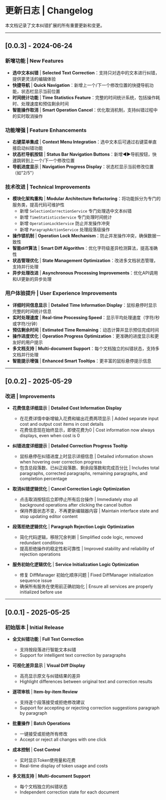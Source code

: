 # 更新日志 | Changelog

本文档记录了文本纠错扩展的所有重要更新和变更。

---

## [0.0.3] - 2024-06-24

### 新增功能 | New Features
- **选中文本纠错** | **Selected Text Correction**：支持只对选中的文本进行纠错，提供更灵活的编辑体验
- **快捷导航** | **Quick Navigation**：新增上一个/下一个修改位置的快捷导航功能，状态栏显示当前位置
- **时间统计功能** | **Time Statistics Feature**：完整的时间统计系统，包括操作耗时、处理速度和预估剩余时间
- **智能操作取消** | **Smart Operation Cancel**：优化取消机制，支持纠错过程中的实时取消操作

### 功能增强 | Feature Enhancements
- **右键菜单集成** | **Context Menu Integration**：选中文本后可通过右键菜单直接启动纠错功能
- **状态栏导航按钮** | **Status Bar Navigation Buttons**：新增◀▶导航按钮，快速跳转到上一个/下一个修改位置
- **导航进度显示** | **Navigation Progress Display**：状态栏显示当前修改位置（如"2/5"）

### 技术改进 | Technical Improvements
- **模块化架构重构** | **Modular Architecture Refactoring**：将功能拆分为专门的服务类，提高代码可维护性
  - 新增 `SelectionCorrectionService` 专门处理选中文本纠错
  - 新增 `TimeStatisticsService` 专门处理时间统计
  - 新增 `OperationLockService` 防止并发操作冲突
  - 新增 `ParagraphActionService` 处理段落级操作
- **操作锁机制** | **Operation Lock Mechanism**：防止并发操作冲突，确保数据一致性
- **智能diff算法** | **Smart Diff Algorithm**：优化字符级差异检测算法，提高准确性
- **状态管理优化** | **State Management Optimization**：改进多文档状态管理，支持并行处理
- **异步处理改进** | **Asynchronous Processing Improvements**：优化API调用和UI更新的异步处理

### 用户体验提升 | User Experience Improvements
- **详细时间信息显示** | **Detailed Time Information Display**：鼠标悬停时显示完整的时间统计信息
- **实时处理速度** | **Real-time Processing Speed**：显示平均处理速度（字符/秒或字符/分钟）
- **预估剩余时间** | **Estimated Time Remaining**：动态计算并显示预估完成时间
- **操作进度优化** | **Operation Progress Optimization**：更准确的进度显示和更友好的用户提示
- **多文档支持** | **Multi-document Support**：每个文档独立的纠错状态，支持多文档并行处理
- **智能提示增强** | **Enhanced Smart Tooltips**：更丰富的鼠标悬停提示信息

---

## [0.0.2] - 2025-05-29

### 改进 | Improvements
- **花费信息详细显示** | **Detailed Cost Information Display**
  - 在花费详情中新增输入花费和输出花费两项显示 | Added separate input cost and output cost items in cost details
  - 花费信息现在始终显示，即使花费为0 | Cost information now always displays, even when cost is 0

- **纠错进度详细提示** | **Detailed Correction Progress Tooltip**
  - 鼠标悬停在纠错进度上时显示详细信息 | Detailed information shown when hovering over correction progress
  - 包含总段落数、已纠正段落数、剩余段落数和完成百分比 | Includes total paragraphs, corrected paragraphs, remaining paragraphs, and completion percentage

- **取消纠错逻辑优化** | **Cancel Correction Logic Optimization**
  - 点击取消按钮后立即停止所有后台操作 | Immediately stop all background operations after clicking the cancel button
  - 保持界面状态不变，不再更新编辑器内容 | Maintain interface state and stop updating editor content

- **段落拒绝逻辑优化** | **Paragraph Rejection Logic Optimization**
  - 简化代码逻辑，移除冗余判断 | Simplified code logic, removed redundant conditions
  - 提高拒绝操作的稳定性和可靠性 | Improved stability and reliability of rejection operations

- **服务初始化逻辑优化** | **Service Initialization Logic Optimization**
  - 修复 DiffManager 初始化顺序问题 | Fixed DiffManager initialization sequence issue
  - 确保所有服务在使用前正确初始化 | Ensure all services are properly initialized before use

---

## [0.0.1] - 2025-05-25

### 初始版本 | Initial Release
- **全文纠错功能** | **Full Text Correction**
  - 支持按段落进行智能文本纠错
  - Support for intelligent text correction by paragraphs
  
- **可视化差异显示** | **Visual Diff Display**
  - 高亮显示原文与纠错结果的差异
  - Highlight differences between original text and correction results
  
- **逐项审核** | **Item-by-item Review**
  - 支持逐个段落接受或拒绝修改建议
  - Support for accepting or rejecting correction suggestions paragraph by paragraph
  
- **批量操作** | **Batch Operations**
  - 一键接受或拒绝所有修改
  - Accept or reject all changes with one click
  
- **成本控制** | **Cost Control**
  - 实时显示Token使用量和花费
  - Real-time display of token usage and costs
  
- **多文档支持** | **Multi-document Support**
  - 每个文档独立的纠错状态
  - Independent correction state for each document